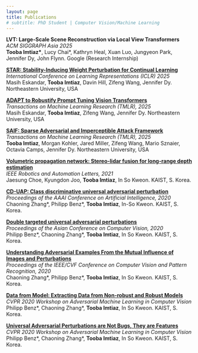 ```yaml
---
layout: page
title: Publications
# subtitle: PhD Student | Computer Vision/Machine Learning
---
```

**LVT: Large-Scale Scene Reconstruction via Local View Transformers**\
*ACM SIGGRAPH Asia 2025*\
**Tooba Imtiaz\***, Lucy Chai\*, Kathryn Heal, Xuan Luo, Jungyeon Park, Jennifer Dy, John Flynn. Google (Research Internship)

[**STAR: Stability-Inducing Weight Perturbation for Continual Learning**](https://openreview.net/forum?id=6N5OM5Duuj)\
*International Conference on Learning Representations (ICLR) 2025*\
Masih Eskandar, **Tooba Imtiaz**, Davin Hill, Zifeng Wang, Jennifer Dy. Northeastern University, USA

[**ADAPT to Robustify Prompt Tuning Vision Transformers**](https://arxiv.org/abs/2403.13196)\
*Transactions on Machine Learning Research (TMLR), 2025*\
Masih Eskandar, **Tooba Imtiaz**, Zifeng Wang, Jennifer Dy. Northeastern University, USA

[**SAIF: Sparse Adversarial and Imperceptible Attack Framework**](https://arxiv.org/abs/2212.07495)\
*Transactions on Machine Learning Research (TMLR), 2025*\
**Tooba Imtiaz**, Morgan Kohler, Jared Miller, Zifeng Wang, Mario Sznaier, Octavia Camps, Jennifer Dy. Northeastern University, USA

[**Volumetric propagation network: Stereo-lidar fusion for long-range depth estimation**](https://arxiv.org/pdf/2103.12964)\
*IEEE Robotics and Automation Letters, 2021*\
Jaesung Choe, Kyungdon Joo, **Tooba Imtiaz**, In So Kweon. KAIST, S. Korea.

[**CD-UAP: Class discriminative universal adversarial perturbation**](https://ojs.aaai.org/index.php/AAAI/article/download/6154/6010)\
*Proceedings of the AAAI Conference on Artificial Intelligence, 2020*\
Chaoning Zhang\*, Philipp Benz\*, **Tooba Imtiaz**, In-So Kweon. KAIST, S. Korea.

[**Double targeted universal adversarial perturbations**](https://openaccess.thecvf.com/content/ACCV2020/papers/Benz_Double_Targeted_Universal_Adversarial_Perturbations_ACCV_2020_paper.pdf)\
*Proceedings of the Asian Conference on Computer Vision, 2020*\
Philipp Benz\*, Chaoning Zhang\*, **Tooba Imtiaz**, In So Kweon. KAIST, S. Korea.

[**Understanding Adversarial Examples From the Mutual Influence of Images and Perturbations**](http://openaccess.thecvf.com/content_CVPR_2020/papers/Zhang_Understanding_Adversarial_Examples_From_the_Mutual_Influence_of_Images_and_CVPR_2020_paper.pdf)\
*Proceedings of the IEEE/CVF Conference on Computer Vision and Pattern Recognition, 2020*\
Chaoning Zhang\*, Philipp Benz\*, **Tooba Imtiaz**, In So Kweon. KAIST, S. Korea.

[**Data from Model: Extracting Data from Non-robust and Robust Models**](https://adv-workshop-2020.github.io/short_papers/45.pdf)\
*CVPR 2020 Workshop on Adversarial Machine Learning in Computer Vision*\
Philipp Benz\*, Chaoning Zhang\*, **Tooba Imtiaz**, In So Kweon. KAIST, S. Korea.

[**Universal Adversarial Perturbations are Not Bugs, They are Features**](https://adv-workshop-2020.github.io/short_papers/46.pdf)\
*CVPR 2020 Workshop on Adversarial Machine Learning in Computer Vision*\
Philipp Benz\*, Chaoning Zhang\*, **Tooba Imtiaz**, In So Kweon. KAIST, S. Korea.